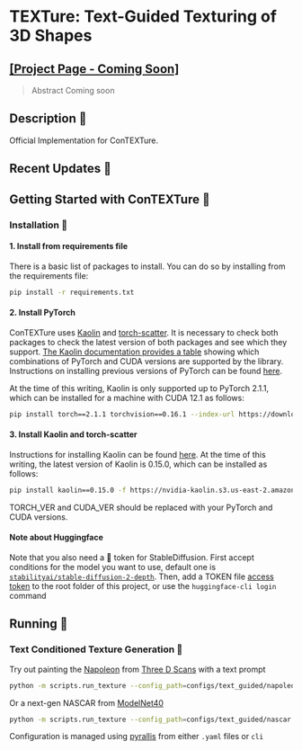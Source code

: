 # TEXTure: Text-Guided Texturing of 3D Shapes

## [[Project Page - Coming Soon]](https://google.com/)

> Abstract
> Coming soon

## Description :scroll:

Official Implementation for ConTEXTure.

## Recent Updates :newspaper:

## Getting Started with ConTEXTure 🐇

### Installation :floppy_disk:

#### 1. Install from requirements file

There is a basic list of packages to install. You can do so by installing from the requirements file:

```bash
pip install -r requirements.txt
```

#### 2. Install PyTorch

ConTEXTure uses [Kaolin](https://kaolin.readthedocs.io/en/latest/index.html) and [torch-scatter](https://pytorch-scatter.readthedocs.io/en/latest/). It is necessary to check both packages to check the latest version of both packages and see which they support. [The Kaolin documentation provides a table](https://kaolin.readthedocs.io/en/latest/notes/installation.html#quick-start-linux-windows) showing which combinations of PyTorch and CUDA versions are supported by the library. Instructions on installing previous versions of PyTorch can be found [here](https://pytorch.org/get-started/previous-versions/).

At the time of this writing, Kaolin is only supported up to PyTorch 2.1.1, which can be installed for a machine with CUDA 12.1 as follows:

```bash
pip install torch==2.1.1 torchvision==0.16.1 --index-url https://download.pytorch.org/whl/cu121
```

#### 3. Install Kaolin and torch-scatter

Instructions for installing Kaolin can be found [here](https://kaolin.readthedocs.io/en/latest/notes/installation.html). At the time of this writing, the latest version of Kaolin is 0.15.0, which can be installed as follows:

```bash
pip install kaolin==0.15.0 -f https://nvidia-kaolin.s3.us-east-2.amazonaws.com/torch-{TORCH_VER}_cu{CUDA_VER}.html
```

TORCH_VER and CUDA_VER should be replaced with your PyTorch and CUDA versions.

#### Note about Huggingface

Note that you also need a :hugs: token for StableDiffusion.
First accept conditions for the model you want to use, default one
is [`stabilityai/stable-diffusion-2-depth`]( https://huggingface.co/stabilityai/stable-diffusion-2-depth). Then, add a
TOKEN file [access token](https://huggingface.co/settings/tokens) to the root folder of this project, or use
the `huggingface-cli login` command

## Running 🏃

### Text Conditioned Texture Generation 🎨

Try out painting the [Napoleon](https://threedscans.com/nouveau-musee-national-de-monaco/napoleon-ler/)
from [Three D Scans](https://threedscans.com/) with a text prompt

```bash
python -m scripts.run_texture --config_path=configs/text_guided/napoleon.yaml
```

Or a next-gen NASCAR from [ModelNet40](https://modelnet.cs.princeton.edu/)

```bash
python -m scripts.run_texture --config_path=configs/text_guided/nascar.yaml
```

Configuration is managed using [pyrallis](https://github.com/eladrich/pyrallis) from either `.yaml` files or `cli`

